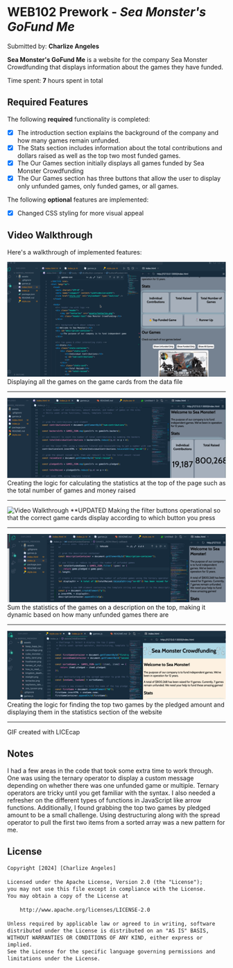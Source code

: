 # WEB102 Prework - *Sea Monster's GoFund Me*

Submitted by: **Charlize Angeles**

**Sea Monster's GoFund Me** is a website for the company Sea Monster Crowdfunding that displays information about the games they have funded.

Time spent: **7** hours spent in total

## Required Features

The following **required** functionality is completed:

* [X] The introduction section explains the background of the company and how many games remain unfunded.
* [X] The Stats section includes information about the total contributions and dollars raised as well as the top two most funded games.
* [X] The Our Games section initially displays all games funded by Sea Monster Crowdfunding
* [X] The Our Games section has three buttons that allow the user to display only unfunded games, only funded games, or all games.

The following **optional** features are implemented:

* [X] Changed CSS styling for more visual appeal

## Video Walkthrough

Here's a walkthrough of implemented features:

<img src="Game-Cards.gif" title="Video Walkthrough"/>
Displaying all the games on the game cards from the data file

-------------------------------

<img src="Adding-Statistics.gif" title="Video Walkthrough"/>
Creating the logic for calculating the statistics at the top of the page such as the total number of games and money raised

-------------------------------

<img src="buttons-working.gif" title="Video Walkthrough"/>
**UPDATED
Making the filter buttons operational so that the correct game cards display according to which button you press

-------------------------------

<img src="Display-Information-about-the-Company.gif" title="Video Walkthrough"/>
Sum the statistics of the games on a description on the top, making it dynamic based on how many unfunded games there are

-------------------------------

<img src="Top-Two-Games-&-Customizations.gif" title="Video Walkthrough"/>
Creating the logic for finding the top two games by the pledged amount and displaying them in the statistics section of the website

-------------------------------

<!-- Replace this with whatever GIF tool you used! -->
GIF created with LICEcap
<!-- Recommended tools:
[Kap](https://getkap.co/) for macOS
[ScreenToGif](https://www.screentogif.com/) for Windows
[peek](https://github.com/phw/peek) for Linux. -->

## Notes

I had a few areas in the code that took some extra time to work through. One was using the ternary operator to display a custom message depending on whether there was one unfunded game or multiple. Ternary operators are tricky until you get familiar with the syntax. I also needed a refresher on the different types of functions in JavaScript like arrow functions. 
Additionally, I found grabbing the top two games by pledged amount to be a small challenge. Using destructuring along with the spread operator to pull the first two items from a sorted array was a new pattern for me.

## License

    Copyright [2024] [Charlize Angeles]

    Licensed under the Apache License, Version 2.0 (the "License");
    you may not use this file except in compliance with the License.
    You may obtain a copy of the License at

        http://www.apache.org/licenses/LICENSE-2.0

    Unless required by applicable law or agreed to in writing, software
    distributed under the License is distributed on an "AS IS" BASIS,
    WITHOUT WARRANTIES OR CONDITIONS OF ANY KIND, either express or implied.
    See the License for the specific language governing permissions and
    limitations under the License.
